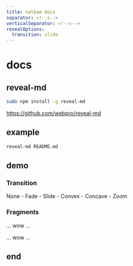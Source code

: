 ```yaml
---
title: nalbam docs
separator: <!--s-->
verticalSeparator: <!--v-->
revealOptions:
  transition: slide
---
```

# docs

<!--s-->

## reveal-md

```bash
sudo npm install -g reveal-md
```

<https://github.com/webpro/reveal-md>

<!--s-->

## example

```bash
reveal-md README.md
```

<!--s-->

## demo

<!--v-->

### Transition

None - Fade - Slide - Convex - Concave - Zoom

<!--v-->

### Fragments

... wow ... <!-- .element: class="fragment" -->

... wow ... <!-- .element: class="fragment" -->

<!--v-->

<!-- .slide: data-background="http://i.giphy.com/90F8aUepslB84.gif" -->

<!--s-->

## end
